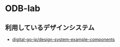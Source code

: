 # ODB-lab

## 利用しているデザインシステム

- [digital-go-jp/design-system-example-components](https://github.com/digital-go-jp/design-system-example-components)
